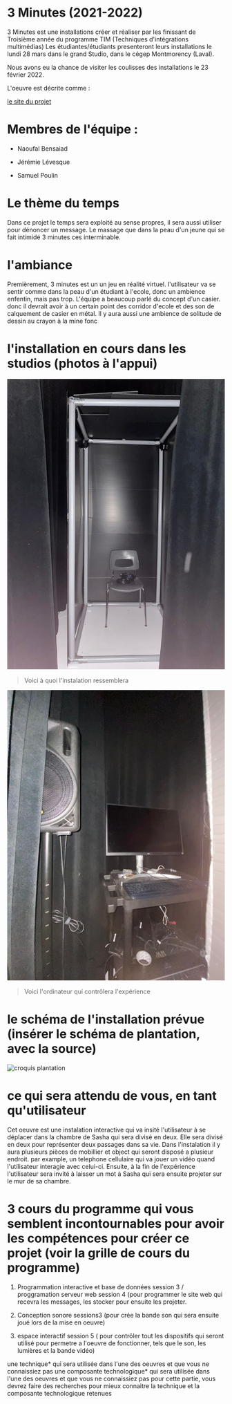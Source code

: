 # 3 Minutes (2021-2022) 

3 Minutes est une installations créer et réaliser par les finissant de Troisième année du programme TIM (Techniques d'intégrations multimédias)
Les étudiantes/étudiants presenteront leurs installations le lundi 28 mars dans le grand Studio, dans le cégep Montmorency (Laval).

Nous avons eu la chance de visiter les coulisses des installations le 23 février 2022.

L'oeuvre est décrite comme :

[le site du projet](https://github.com/noo-name/3-minutes/tree/9762b4647b8e10ac247ab1edb8e9492ccfd990ec)

# Membres de l'équipe : 

* Naoufal Bensaiad

* Jérémie Lévesque 

* Samuel Poulin 


# Le thème du temps
Dans ce projet le temps sera exploité au sense propres, il sera aussi utiliser pour dénoncer un message. Le massage que dans la peau d'un jeune qui se fait intimidé 3 minutes ces interminable.


# l'ambiance
 
Premièrement, 3 minutes est un un jeu en réalité virtuel. l'utilisateur va se sentir comme dans la peau d'un étudiant à l'ecole, donc un ambience enfentin, mais pas trop. L'équipe a beaucoup parlé du concept d'un casier. donc il devrait avoir à un certain point des corridor d'ecole et des son de calquement de casier en métal. Il y aura aussi une ambience de solitude de dessin au crayon à la mine fonc
# l'installation en cours dans les studios (photos à l'appui)

![Photo global de l'instalation](media/3_minutes_instalation_global.jpg)

> Voici à quoi l'instalation ressemblera

![Photo de l'ordinateur qui controlera l'expérience](media/3_minutes_ordinateur.jpg)

> Voici l'ordinateur qui contrôlera l'expérience

# le schéma de l'installation prévue (insérer le schéma de plantation, avec la source)
![croquis plantation]()

# ce qui sera attendu de vous, en tant qu'utilisateur

Cet oeuvre est une instalation interactive qui va insité l'utilisateur à se déplacer dans la chambre de Sasha qui sera divisé en deux. Elle sera divisé en deux pour représenter deux passages dans sa vie. Dans l'instalation il y aura plusieurs pièces de mobillier et object qui seront disposé a plusieur endroit. par example, un telephone cellulaire qui va jouer un vidéo quand l'utilisateur interagie avec celui-ci. Ensuite, à la fin de l'expérience l'utilisateur sera invité à laisser un mot à Sasha qui sera ensuite projeter sur le mur de sa chambre. 

# 3 cours du programme qui vous semblent incontournables pour avoir les compétences pour créer ce projet (voir la grille de cours du programme)
1) Programmation interactive et base de données session 3 / proggramation serveur web session 4 (pour programmer le site web qui recevra les messages, les stocker pour ensuite les projeter.

2) Conception sonore sessions3 (pour crée la bande son qui sera ensuite joué lors de la mise en oeuvre)

3) espace interactif session 5 ( pour contrôler tout les dispositifs qui seront utilisé pour permetre a l'oeuvre de fonctionner, tels que le son, les lumières et la bande vidéo)

une technique* qui sera utilisée dans l'une des oeuvres et que vous ne connaissiez pas
une composante technologique* qui sera utilisée dans l'une des oeuvres et que vous ne connaissiez pas pour cette partie, vous devrez faire des recherches pour mieux connaitre la technique et la composante technologique retenues


